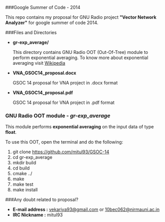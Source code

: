 ###Google Summer of Code - 2014

This repo contains my proposal for GNU Radio project **"Vector Network Analyzer"** for google summer of code 2014.


###Files and Directories

* **gr-exp_average/**

  This directory contains GNU Radio OOT (Out-Of-Tree) module to perform exponential averaging. To know more about exponential averaging visit [Wikipedia](https://www.google.co.in/url?sa=t&rct=j&q=&esrc=s&source=web&cd=4&cad=rja&uact=8&ved=0CD4QFjAD&url=http%3A%2F%2Fen.wikipedia.org%2Fwiki%2FExponential_smoothing&ei=k8IqU5ydIoWQrgel7YG4Bg&usg=AFQjCNFPVOagXDYTzgrCKGEAeaL9hVKNpg&bvm=bv.62922401,d.bmk)

* **VNA_GSOC14_proposal.docx**

  GSOC 14 proposal for VNA project in .docx format

* **VNA_GSOC14_proposal.pdf**

  GSOC 14 proposal for VNA project in .pdf format
  
### GNU Radio OOT module - *gr-exp_average*

This module performs **exponential averaging** on the input data of type **float**.

To use this OOT, open the terminal and do the following:

1. git clone https://github.com/mitul93/GSOC-14
2. cd gr-exp_average
3. mkdir build
4. cd build
5. cmake ../
6. make
7. make test
8. make install

###Any doubt related to proposal?

* **E-mail address :** vekariya93@gmail.com or 10bec062@nirmauni.ac.in
* **IRC Nickname :** mitul93

